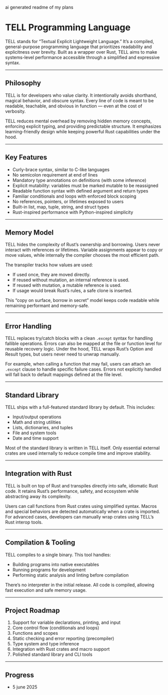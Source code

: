 ai generated readme of my plans 

# TELL Programming Language

TELL stands for “Textual Explicit Lightweight Language.” It’s a compiled, general-purpose programming language that prioritizes readability and explicitness over brevity. Built as a wrapper over Rust, TELL aims to make systems-level performance accessible through a simplified and expressive syntax.

---

## Philosophy

TELL is for developers who value clarity. It intentionally avoids shorthand, magical behavior, and obscure syntax. Every line of code is meant to be readable, teachable, and obvious in function — even at the cost of verbosity.

TELL reduces mental overhead by removing hidden memory concepts, enforcing explicit typing, and providing predictable structure. It emphasizes learning-friendly design while keeping powerful Rust capabilities under the hood.

---

## Key Features

- Curly-brace syntax, similar to C-like languages  
- No semicolon requirement at end of lines  
- Mandatory type annotations on definitions (with some inference)  
- Explicit mutability: variables must be marked mutable to be reassigned  
- Readable function syntax with defined argument and return types  
- Familiar conditionals and loops with enforced block scoping  
- No references, pointers, or lifetimes exposed to users  
- Built-in list, map, tuple, string, and struct types  
- Rust-inspired performance with Python-inspired simplicity  

---

## Memory Model

TELL hides the complexity of Rust’s ownership and borrowing. Users never interact with references or lifetimes. Variable assignments appear to copy or move values, while internally the compiler chooses the most efficient path.

The transpiler tracks how values are used:  
- If used once, they are moved directly.  
- If reused without mutation, an internal reference is used.  
- If reused with mutation, a mutable reference is used.  
- If usage would break Rust’s rules, a safe clone is inserted.  

This “copy on surface, borrow in secret” model keeps code readable while remaining performant and memory-safe.

---

## Error Handling

TELL replaces try/catch blocks with a clean `.except` syntax for handling fallible operations. Errors can also be mapped at the file or function level for reusable recovery logic. Under the hood, TELL wraps Rust’s Option and Result types, but users never need to unwrap manually.

For example, when calling a function that may fail, users can attach an `.except` clause to handle specific failure cases. Errors not explicitly handled will fall back to default mappings defined at the file level.

---

## Standard Library

TELL ships with a full-featured standard library by default. This includes:  
- Input/output operations  
- Math and string utilities  
- Lists, dictionaries, and tuples  
- File and system tools  
- Date and time support  

Most of the standard library is written in TELL itself. Only essential external crates are used internally to reduce compile time and improve stability.

---

## Integration with Rust

TELL is built on top of Rust and transpiles directly into safe, idiomatic Rust code. It retains Rust’s performance, safety, and ecosystem while abstracting away its complexity.

Users can call functions from Rust crates using simplified syntax. Macros and special behaviors are detected automatically when a crate is imported. For advanced cases, developers can manually wrap crates using TELL’s Rust interop tools.

---

## Compilation & Tooling

TELL compiles to a single binary. This tool handles:  
- Building programs into native executables  
- Running programs for development  
- Performing static analysis and linting before compilation  

There’s no interpreter in the initial release. All code is compiled, allowing fast execution and safe memory usage.

---

## Project Roadmap

1. Support for variable declarations, printing, and input  
2. Core control flow (conditionals and loops)  
3. Functions and scopes  
4. Static checking and error reporting (precompiler)  
5. Type system and type inference  
6. Integration with Rust crates and macro support  
7. Polished standard library and CLI tools  

---


## Progress
- 5 june 2025
